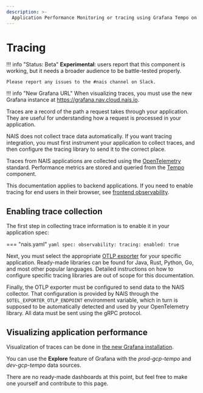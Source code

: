 ```yaml
---
description: >-
  Application Performance Monitoring or tracing using Grafana Tempo on NAIS.
---
```


# Tracing

!!! info "Status: Beta"
    **Experimental**: users report that this component is working, but it needs a broader audience to be battle-tested properly.

    Please report any issues to the #nais channel on Slack.

!!! info "New Grafana URL"
    When visualizing traces, you must use the new Grafana instance at https://grafana.nav.cloud.nais.io.

Traces are a record of the path a request takes through your application. They
are useful for understanding how a request is processed in your application.

NAIS does not collect trace data automatically. If you want tracing integration,
you must first instrument your application to collect traces, and then configure
the tracing library to send it to the correct place.

Traces from NAIS applications are collected using the [OpenTelemetry](https://opentelemetry.io/) standard.
Performance metrics are stored and queried from the [Tempo](https://grafana.com/oss/tempo/) component.

This documentation applies to backend applications. If you need to enable
tracing for end users in their browser, see [frontend observability](https://doc.nais.io/observability/frontend/).

## Enabling trace collection

The first step in collecting trace information is to enable it in your application spec:

=== "nais.yaml"
    ```yaml
    spec:
      observability:
        tracing:
          enabled: true
    ```

Next, you must select the appropriate [OTLP exporter](https://opentelemetry.io/ecosystem/registry/?s=otlp+exporter)
for your specific application. Ready-made libraries can be found for Java, Rust, Python, Go, and most other popular languages.
Detailed instructions on how to configure specific tracing libraries are out of scope for this documentation.

Finally, the OTLP exporter must be configured to send data to the NAIS collector.
That configuration is provided by NAIS through the `$OTEL_EXPORTER_OTLP_ENDPOINT` environment variable,
which in turn is supposed to be automatically detected and used by your OpenTelemetry library.
All data must be sent using the gRPC protocol.


## Visualizing application performance

Visualization of traces can be done in [the new Grafana installation](https://grafana.nav.cloud.nais.io).

You can use the **Explore** feature of Grafana with the _prod-gcp-tempo_ and _dev-gcp-tempo_ data sources.

There are no ready-made dashboards at this point, but feel free to make one yourself and contribute to this page.
